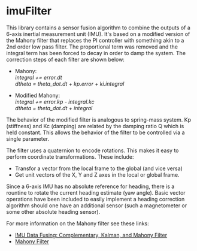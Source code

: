 # imuFilter

This library contains a sensor fusion algorithm to combine the outputs of a 6-axis inertial measurement unit (IMU). It's based on a modified version of the Mahony filter that replaces the PI controller with something akin to a 2nd order low pass filter. The proportional term was removed and the integral term has been forced to decay in order to damp the system. The correction steps of each filter are shown below:

- Mahony:  
_integral += error.dt   
dtheta = theta_dot.dt + kp.error + ki.integral_  

- Modified Mahony:  
_integral += error.kp - integral.kc    
dtheta = theta_dot.dt + integral_  

The behavior of the modified filter is analogous to spring-mass system. Kp (stiffness) and Kc (damping) are related by the damping ratio Q which is held constant. This allows the behavior of the filter to be controlled via a single parameter.  

The filter uses a quaternion to encode rotations. This makes it easy to perform coordinate transformations. These include:  
- Transfor a vector from the local frame to the global (and vice versa)
- Get unit vectors of the X, Y and Z axes in the local or global frame.

Since a 6-axis IMU has no absolute reference for heading, there is a rountine to rotate the current heading estimate (yaw angle). Basic vector operations have been included to easily implement a heading correction algorithm should one have an additional sensor (such a magnetometer or some other absolute heading sensor).

For more information on the Mahony filter see these links:
- [IMU Data Fusing: Complementary, Kalman, and Mahony Filter](http://www.olliw.eu/2013/imu-data-fusing/#chapter23)
- [Mahony Filter](https://nitinjsanket.github.io/tutorials/attitudeest/mahony)
